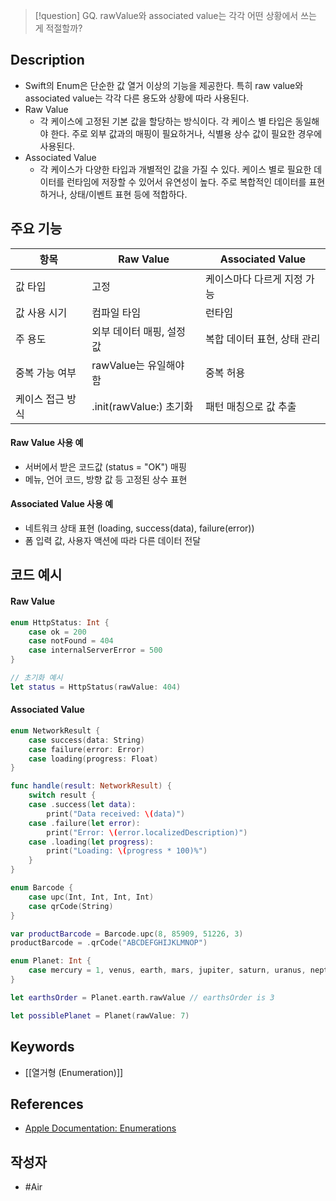 >[!question]
>GQ. rawValue와 associated value는 각각 어떤 상황에서 쓰는 게 적절할까?

## Description
- Swift의 Enum은 단순한 값 열거 이상의 기능을 제공한다. 특히 raw value와 associated value는 각각 다른 용도와 상황에 따라 사용된다.
- Raw Value
	- 각 케이스에 고정된 기본 값을 할당하는 방식이다. 각 케이스 별 타입은 동일해야 한다. 주로 외부 값과의 매핑이 필요하거나, 식별용 상수 값이 필요한 경우에 사용된다.
- Associated Value
	- 각 케이스가 다양한 타입과 개별적인 값을 가질 수 있다. 케이스 별로 필요한 데이터를 런타임에 저장할 수 있어서 유연성이 높다. 주로 복합적인 데이터를 표현하거나, 상태/이벤트 표현 등에 적합하다.

## 주요 기능
| 항목        | Raw Value            | Associated Value |
| --------- | -------------------- | ---------------- |
| 값 타입      | 고정                   | 케이스마다 다르게 지정 가능  |
| 값 사용 시기   | 컴파일 타임               | 런타임              |
| 주 용도      | 외부 데이터 매핑, 설정 값      | 복합 데이터 표현, 상태 관리 |
| 중복 가능 여부  | rawValue는 유일해야 함     | 중복 허용            |
| 케이스 접근 방식 | .init(rawValue:) 초기화 | 패턴 매칭으로 값 추출     |
#### Raw Value 사용 예
- 서버에서 받은 코드값 (status = "OK") 매핑
- 메뉴, 언어 코드, 방향 값 등 고정된 상수 표현
#### Associated Value 사용 예
- 네트워크 상태 표현 (loading, success(data), failure(error))
- 폼 입력 값, 사용자 액션에 따라 다른 데이터 전달

## 코드 예시
#### Raw Value
```Swift
enum HttpStatus: Int {
	case ok = 200
	case notFound = 404
	case internalServerError = 500
}

// 초기화 예시
let status = HttpStatus(rawValue: 404)
```
#### Associated Value
```Swift
enum NetworkResult {
	case success(data: String)
	case failure(error: Error)
	case loading(progress: Float)
}

func handle(result: NetworkResult) {
	switch result {
	case .success(let data):
		print("Data received: \(data)")
	case .failure(let error):
		print("Error: \(error.localizedDescription)")
	case .loading(let progress):
		print("Loading: \(progress * 100)%")
	}
}
```

```Swift
enum Barcode {
	case upc(Int, Int, Int, Int)
	case qrCode(String)
}

var productBarcode = Barcode.upc(8, 85909, 51226, 3)
productBarcode = .qrCode("ABCDEFGHIJKLMNOP")

```

```Swift
enum Planet: Int {
	case mercury = 1, venus, earth, mars, jupiter, saturn, uranus, neptune
}

let earthsOrder = Planet.earth.rawValue // earthsOrder is 3

let possiblePlanet = Planet(rawValue: 7)
```

## Keywords
+ [[열거형 (Enumeration)]]

## References
- [Apple Documentation: Enumerations](https://docs.swift.org/swift-book/documentation/the-swift-programming-language/enumerations/)
## 작성자
- #Air 